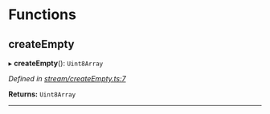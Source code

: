 

# Functions

<a id="createempty"></a>

##  createEmpty

▸ **createEmpty**(): `Uint8Array`

*Defined in [stream/createEmpty.ts:7](https://github.com/polkadot-js/common/blob/0c8547d/packages/trie-codec/src/stream/createEmpty.ts#L7)*

**Returns:** `Uint8Array`

___

